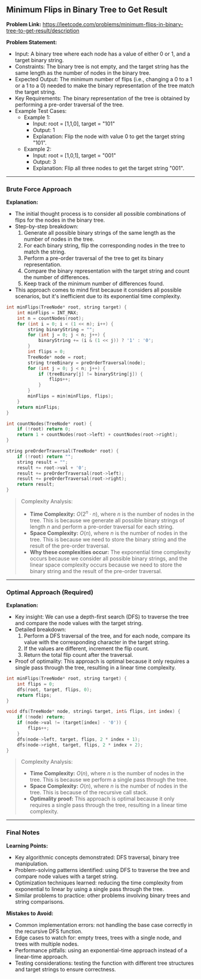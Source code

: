 ## Minimum Flips in Binary Tree to Get Result
**Problem Link:** https://leetcode.com/problems/minimum-flips-in-binary-tree-to-get-result/description

**Problem Statement:**
- Input: A binary tree where each node has a value of either 0 or 1, and a target binary string.
- Constraints: The binary tree is not empty, and the target string has the same length as the number of nodes in the binary tree.
- Expected Output: The minimum number of flips (i.e., changing a 0 to a 1 or a 1 to a 0) needed to make the binary representation of the tree match the target string.
- Key Requirements: The binary representation of the tree is obtained by performing a pre-order traversal of the tree.
- Example Test Cases:
  - Example 1:
    - Input: root = [1,1,0], target = "101"
    - Output: 1
    - Explanation: Flip the node with value 0 to get the target string "101".
  - Example 2:
    - Input: root = [1,0,1], target = "001"
    - Output: 3
    - Explanation: Flip all three nodes to get the target string "001".

---

### Brute Force Approach

**Explanation:**
- The initial thought process is to consider all possible combinations of flips for the nodes in the binary tree.
- Step-by-step breakdown:
  1. Generate all possible binary strings of the same length as the number of nodes in the tree.
  2. For each binary string, flip the corresponding nodes in the tree to match the string.
  3. Perform a pre-order traversal of the tree to get its binary representation.
  4. Compare the binary representation with the target string and count the number of differences.
  5. Keep track of the minimum number of differences found.
- This approach comes to mind first because it considers all possible scenarios, but it's inefficient due to its exponential time complexity.

```cpp
int minFlips(TreeNode* root, string target) {
    int minFlips = INT_MAX;
    int n = countNodes(root);
    for (int i = 0; i < (1 << n); i++) {
        string binaryString = "";
        for (int j = 0; j < n; j++) {
            binaryString += (i & (1 << j)) ? '1' : '0';
        }
        int flips = 0;
        TreeNode* node = root;
        string treeBinary = preOrderTraversal(node);
        for (int j = 0; j < n; j++) {
            if (treeBinary[j] != binaryString[j]) {
                flips++;
            }
        }
        minFlips = min(minFlips, flips);
    }
    return minFlips;
}

int countNodes(TreeNode* root) {
    if (!root) return 0;
    return 1 + countNodes(root->left) + countNodes(root->right);
}

string preOrderTraversal(TreeNode* root) {
    if (!root) return "";
    string result = "";
    result += root->val + '0';
    result += preOrderTraversal(root->left);
    result += preOrderTraversal(root->right);
    return result;
}
```

> Complexity Analysis:
> - **Time Complexity:** $O(2^n \cdot n)$, where $n$ is the number of nodes in the tree. This is because we generate all possible binary strings of length $n$ and perform a pre-order traversal for each string.
> - **Space Complexity:** $O(n)$, where $n$ is the number of nodes in the tree. This is because we need to store the binary string and the result of the pre-order traversal.
> - **Why these complexities occur:** The exponential time complexity occurs because we consider all possible binary strings, and the linear space complexity occurs because we need to store the binary string and the result of the pre-order traversal.

---

### Optimal Approach (Required)

**Explanation:**
- Key insight: We can use a depth-first search (DFS) to traverse the tree and compare the node values with the target string.
- Detailed breakdown:
  1. Perform a DFS traversal of the tree, and for each node, compare its value with the corresponding character in the target string.
  2. If the values are different, increment the flip count.
  3. Return the total flip count after the traversal.
- Proof of optimality: This approach is optimal because it only requires a single pass through the tree, resulting in a linear time complexity.

```cpp
int minFlips(TreeNode* root, string target) {
    int flips = 0;
    dfs(root, target, flips, 0);
    return flips;
}

void dfs(TreeNode* node, string& target, int& flips, int index) {
    if (!node) return;
    if (node->val != (target[index] - '0')) {
        flips++;
    }
    dfs(node->left, target, flips, 2 * index + 1);
    dfs(node->right, target, flips, 2 * index + 2);
}
```

> Complexity Analysis:
> - **Time Complexity:** $O(n)$, where $n$ is the number of nodes in the tree. This is because we perform a single pass through the tree.
> - **Space Complexity:** $O(n)$, where $n$ is the number of nodes in the tree. This is because of the recursive call stack.
> - **Optimality proof:** This approach is optimal because it only requires a single pass through the tree, resulting in a linear time complexity.

---

### Final Notes

**Learning Points:**
- Key algorithmic concepts demonstrated: DFS traversal, binary tree manipulation.
- Problem-solving patterns identified: using DFS to traverse the tree and compare node values with a target string.
- Optimization techniques learned: reducing the time complexity from exponential to linear by using a single pass through the tree.
- Similar problems to practice: other problems involving binary trees and string comparisons.

**Mistakes to Avoid:**
- Common implementation errors: not handling the base case correctly in the recursive DFS function.
- Edge cases to watch for: empty trees, trees with a single node, and trees with multiple nodes.
- Performance pitfalls: using an exponential-time approach instead of a linear-time approach.
- Testing considerations: testing the function with different tree structures and target strings to ensure correctness.